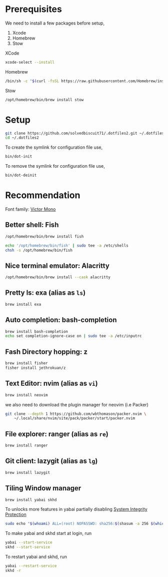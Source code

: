 # Prerequisites

We need to install a few packages before setup,
1. Xcode
2. Homebrew
3. Stow

XCode
```sh
xcode-select --install
```

Homebrew
```sh
/bin/sh -c "$(curl -fsSL https://raw.githubusercontent.com/Homebrew/install/HEAD/install.sh)"
```

Stow
```sh
/opt/homebrew/bin/brew install stow
```

# Setup

```sh
git clone https://github.com/solvedbiscuit71/.dotfiles2.git ~/.dotfiles2
cd ~/.dotfiles2
```

To create the symlink for configuration file use,
```sh
bin/dot-init
```

To remove the symlink for configuration file use,
```sh
bin/dot-deinit
```

# Recommendation

Font family: [Victor Mono](https://rubjo.github.io/victor-mono/)

## Better shell: Fish
```sh
/opt/homebrew/bin/brew install fish
```

```sh
echo '/opt/homebrew/bin/fish' | sudo tee -a /etc/shells
chsh -s /opt/homebrew/bin/fish
```

## Nice terminal emulator: Alacritty
```sh
/opt/homebrew/bin/brew install --cask alacritty
```

## Pretty ls: exa (alias as `ls`)
```sh
brew install exa
```

## Auto completion: bash-completion
```sh
brew install bash-completion
echo set completion-ignore-case on | sudo tee -a /etc/inputrc
```

## Fash Directory hopping: z
```sh
brew install fisher
fisher install jethrokuan/z
```

## Text Editor: nvim (alias as `vi`)
```sh
brew install neovim
```

we also need to download the plugin manager for neovim (i.e Packer)
```sh
git clone --depth 1 https://github.com/wbthomason/packer.nvim \
    ~/.local/share/nvim/site/pack/packer/start/packer.nvim
```

## File explorer: ranger (alias as `re`)
```sh
brew install ranger
```

## Git client: lazygit (alias as `lg`)
```sh
brew install lazygit
```

## Tiling Window manager

```sh
brew install yabai skhd
```

To unlocks more features in yabai partially disabling [System Integrity Protection](https://github.com/koekeishiya/yabai/wiki/Disabling-System-Integrity-Protection)
```sh
sudo echo "$(whoami) ALL=(root) NOPASSWD: sha256:$(shasum -a 256 $(which yabai) | cut -d " " -f 1) $(which yabai) --load-sa" > /private/etc/sudoers.d/yabai
```

To make yabai and skhd start at login, run
```sh
yabai --start-service
skhd --start-service
```

To restart yabai and skhd, run
```sh
yabai --restart-service
skhd -r
```


